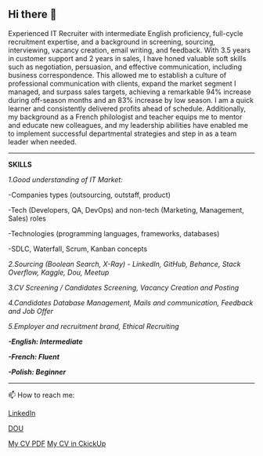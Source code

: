 ## Hi there 👋

Experienced IT Recruiter with intermediate English proficiency, full-cycle recruitment expertise, and a background in screening, sourcing, interviewing, vacancy creation, email writing, and feedback. With 3.5 years in customer support and 2 years in sales, I have honed valuable soft skills such as negotiation, persuasion, and effective communication, including business correspondence. This allowed me to establish a culture of professional communication with clients, expand the market segment I managed, and surpass sales targets, achieving a remarkable 94% increase during off-season months and an 83% increase by low season. I am a quick learner and consistently delivered profits ahead of schedule. Additionally, my background as a French philologist and teacher equips me to mentor and educate new colleagues, and my leadership abilities have enabled me to implement successful departmental strategies and step in as a team leader when needed.

---

__SKILLS__

_1.Good understanding of IT Market:_

  -Companies types (outsourcing, outstaff, product)

  -Tech (Developers, QA, DevOps) and non-tech (Marketing, Management, Sales) roles

  -Technologies (programming languages, frameworks, databases)

  -SDLC, Waterfall, Scrum, Kanban concepts

_2.Sourcing (Boolean Search, X-Ray) - LinkedIn, GitHub, Behance, Stack Overflow, Kaggle, Dou, Meetup_

_3.CV Screening / Candidates Screening, Vacancy Creation and Posting_

_4.Candidates Database Management, Mails and communication, Feedback and Job Offer_

_5.Employer and recruitment brand, Ethical Recruiting_

___-English: Intermediate___

___-French: Fluent___

___-Polish: Beginner___

---


📫 How to reach me:
 
 [LinkedIn](https://www.linkedin.com/in/viktoriia-kurhanevych/)
 
 [DOU](https://dou.ua/users/viktoriia-kurhanevych/)

[My CV PDF](https://drive.google.com/file/d/11bWCE2COEe9SKQewtKmbK-RhVW4RYSYy/view?usp=sharing) [My CV in CkickUp](https://doc.clickup.com/9012023078/p/h/8cjh3t6-472/a295cf41eaf70f4)
